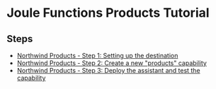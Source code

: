 # Joule Functions Products Tutorial

## Steps

* [Northwind Products - Step 1: Setting up the destination](helloworld/step1/index.md)
* [Northwind Products - Step 2: Create a new "products" capability](helloworld/step1/index.md)
* [Northwind Products - Step 3: Deploy the assistant and test the capability](helloworld/step3/index.md)
